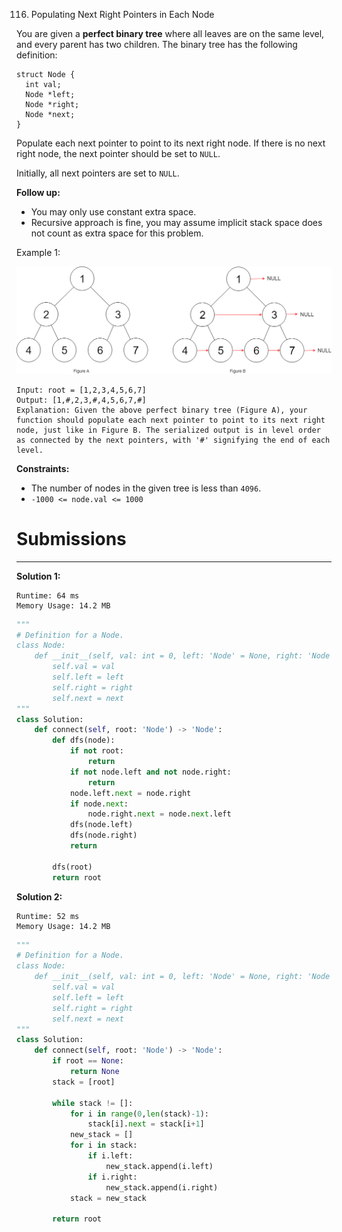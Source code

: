 116. Populating Next Right Pointers in Each Node

You are given a **perfect binary tree** where all leaves are on the same level, and every parent has two children. The binary tree has the following definition:
```
struct Node {
  int val;
  Node *left;
  Node *right;
  Node *next;
}
```
Populate each next pointer to point to its next right node. If there is no next right node, the next pointer should be set to `NULL`.

Initially, all next pointers are set to `NULL`.

 

**Follow up:**

* You may only use constant extra space.
* Recursive approach is fine, you may assume implicit stack space does not count as extra space for this problem.
 

Example 1:

![116_sample.png](img/116_sample.png)
```
Input: root = [1,2,3,4,5,6,7]
Output: [1,#,2,3,#,4,5,6,7,#]
Explanation: Given the above perfect binary tree (Figure A), your function should populate each next pointer to point to its next right node, just like in Figure B. The serialized output is in level order as connected by the next pointers, with '#' signifying the end of each level.
```

**Constraints:**

* The number of nodes in the given tree is less than `4096`.
* `-1000 <= node.val <= 1000`

# Submissions
---
**Solution 1:**
```
Runtime: 64 ms
Memory Usage: 14.2 MB
```
```python
"""
# Definition for a Node.
class Node:
    def __init__(self, val: int = 0, left: 'Node' = None, right: 'Node' = None, next: 'Node' = None):
        self.val = val
        self.left = left
        self.right = right
        self.next = next
"""
class Solution:
    def connect(self, root: 'Node') -> 'Node':
        def dfs(node):
            if not root:
                return
            if not node.left and not node.right:
                return
            node.left.next = node.right
            if node.next:
                node.right.next = node.next.left
            dfs(node.left)
            dfs(node.right)
            return
        
        dfs(root)
        return root
```

**Solution 2:**
```
Runtime: 52 ms
Memory Usage: 14.2 MB
```
```python
"""
# Definition for a Node.
class Node:
    def __init__(self, val: int = 0, left: 'Node' = None, right: 'Node' = None, next: 'Node' = None):
        self.val = val
        self.left = left
        self.right = right
        self.next = next
"""
class Solution:
    def connect(self, root: 'Node') -> 'Node':
        if root == None:
            return None
        stack = [root]

        while stack != []:
            for i in range(0,len(stack)-1):
                stack[i].next = stack[i+1]
            new_stack = []
            for i in stack:
                if i.left:
                    new_stack.append(i.left)
                if i.right:
                    new_stack.append(i.right)
            stack = new_stack

        return root
```